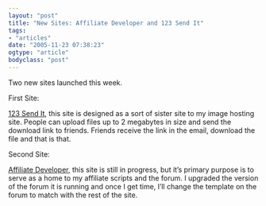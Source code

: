 ```yaml
---
layout: "post"
title: "New Sites: Affiliate Developer and 123 Send It"
tags: 
- "articles"
date: "2005-11-23 07:38:23"
ogtype: "article"
bodyclass: "post"
---
```


Two new sites launched this week.

First Site:

[123 Send It](http://www.123-send-it.com), this site is designed as a sort of sister site to my image hosting site. People can upload files up to 2 megabytes in size and send the download link to friends. Friends receive the link in the email, download the file and that is that.

Second Site:

[Affiliate Developer](http://www.affiliate-developer.com), this site is still in progress, but it’s primary purpose is to serve as a home to my affiliate scripts and the forum. I upgraded the version of the forum it is running and once I get time, I’ll change the template on the forum to match with the rest of the site.